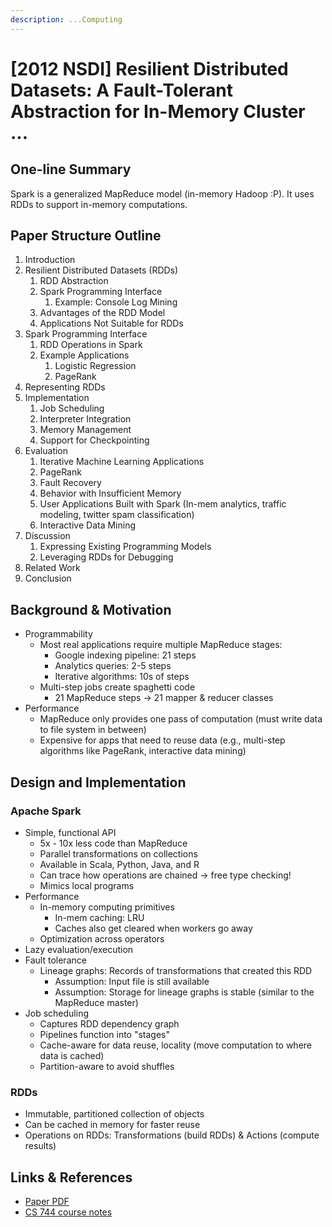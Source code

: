 ```yaml
---
description: ...Computing
---
```


# \[2012 NSDI] Resilient Distributed Datasets: A Fault-Tolerant Abstraction for In-Memory Cluster ...

## One-line Summary

Spark is a generalized MapReduce model (in-memory Hadoop :P). It uses RDDs to support in-memory computations.

## Paper Structure Outline

1. Introduction
2. Resilient Distributed Datasets (RDDs)
   1. RDD Abstraction
   2. Spark Programming Interface
      1. Example: Console Log Mining
   3. Advantages of the RDD Model
   4. Applications Not Suitable for RDDs
3. Spark Programming Interface
   1. RDD Operations in Spark
   2. Example Applications
      1. Logistic Regression
      2. PageRank
4. Representing RDDs
5. Implementation
   1. Job Scheduling
   2. Interpreter Integration
   3. Memory Management
   4. Support for Checkpointing
6. Evaluation
   1. Iterative Machine Learning Applications
   2. PageRank
   3. Fault Recovery
   4. Behavior with Insufficient Memory
   5. User Applications Built with Spark (In-mem analytics, traffic modeling, twitter spam classification)
   6. Interactive Data Mining
7. Discussion
   1. Expressing Existing Programming Models
   2. Leveraging RDDs for Debugging
8. Related Work
9. Conclusion

## Background & Motivation

* Programmability
  * Most real applications require multiple MapReduce stages:
    * Google indexing pipeline: 21 steps
    * Analytics queries: 2-5 steps
    * Iterative algorithms: 10s of steps
  * Multi-step jobs create spaghetti code
    * 21 MapReduce steps -> 21 mapper & reducer classes
* Performance
  * MapReduce only provides one pass of computation (must write data to file system in between)
  * Expensive for apps that need to reuse data (e.g., multi-step algorithms like PageRank, interactive data mining)

## Design and Implementation

### Apache Spark

* Simple, functional API
  * 5x - 10x less code than MapReduce
  * Parallel transformations on collections
  * Available in Scala, Python, Java, and R
  * Can trace how operations are chained -> free type checking!
  * Mimics local programs
* Performance
  * In-memory computing primitives
    * In-mem caching: LRU
    * Caches also get cleared when workers go away
  * Optimization across operators
* Lazy evaluation/execution
* Fault tolerance
  * Lineage graphs: Records of transformations that created this RDD
    * Assumption: Input file is still available
    * Assumption: Storage for lineage graphs is stable (similar to the MapReduce master)
* Job scheduling
  * Captures RDD dependency graph
  * Pipelines function into "stages"
  * Cache-aware for data reuse, locality (move computation to where data is cached)
  * Partition-aware to avoid shuffles

### RDDs

* Immutable, partitioned collection of objects
* Can be cached in memory for faster reuse
* Operations on RDDs: Transformations (build RDDs) & Actions (compute results)

## Links & References

* [Paper PDF](https://www.usenix.org/system/files/conference/nsdi12/nsdi12-final138.pdf)
* [CS 744 course notes](https://pages.cs.wisc.edu/\~shivaram/cs744-fa21-slides/cs744-spark-notes.pdf)
